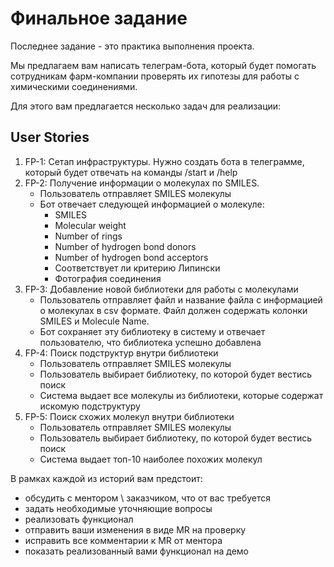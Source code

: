 # Финальное задание
Последнее задание - это практика выполнения проекта. 

Мы предлагаем вам написать телеграм-бота, который будет помогать сотрудникам 
фарм-компании проверять их гипотезы для работы с химическими соединениями.

Для этого вам предлагается несколько задач для реализации:

## User Stories
1. FP-1: Сетап инфраструктуры. Нужно создать бота в телеграмме, 
который будет отвечать на команды /start и /help
2. FP-2: Получение информации о молекулах по SMILES.
   - Пользователь отправляет SMILES молекулы
   - Бот отвечает следующей информацией о молекуле: 
     - SMILES
     - Molecular weight
     - Number of rings
     - Number of hydrogen bond donors
     - Number of hydrogen bond acceptors
     - Соответствует ли критерию Липински 
     - Фотография соединения 
3. FP-3: Добавление новой библиотеки для работы с молекулами
   - Пользователь отправляет файл и название файла с информацией о молекулах в csv формате. 
Файл должен содержать колонки SMILES и Molecule Name. 
   - Бот сохраняет эту библиотеку в систему и отвечает пользователю, что библиотека успешно добавлена
4. FP-4: Поиск подструктур внутри библиотеки 
   - Пользователь отправляет SMILES молекулы
   - Пользователь выбирает библиотеку, по которой будет вестись поиск 
   - Система выдает все молекулы из библиотеки, которые содержат искомую подструктуру
5. FP-5: Поиск схожих молекул внутри библиотеки 
   - Пользователь отправляет SMILES молекулы
   - Пользователь выбирает библиотеку, по которой будет вестись поиск 
   - Система выдает топ-10 наиболее похожих молекул 

В рамках каждой из историй вам предстоит:
- обсудить с ментором \ заказчиком, что от вас требуется
- задать необходимые уточняющие вопросы 
- реализовать функционал 
- отправить ваши изменения в виде MR на проверку 
- исправить все комментарии к MR от ментора 
- показать реализованный вами функционал на демо 

